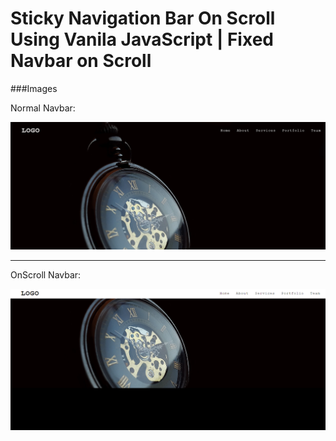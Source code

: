 
# Sticky Navigation Bar On Scroll Using Vanila JavaScript | Fixed Navbar on Scroll

###Images

Normal Navbar:

![](https://github.com/azmir849/complete-js/blob/master/all/Only%20Vanila%20JavaScript/Sticky%20Navbar/normal.png?raw=true)

----
OnScroll Navbar:

![](https://github.com/azmir849/complete-js/blob/master/all/Only%20Vanila%20JavaScript/Sticky%20Navbar/onscroll.png?raw=trueg)

